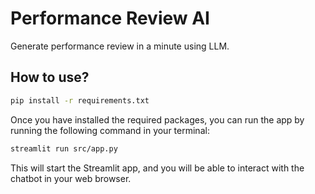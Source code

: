 # Performance Review AI
Generate performance review in a minute using LLM. 


## How to use?
```bash
pip install -r requirements.txt
```

Once you have installed the required packages, you can run the app by running the following command in your terminal:

```bash
streamlit run src/app.py
```

This will start the Streamlit app, and you will be able to interact with the chatbot in your web browser.
